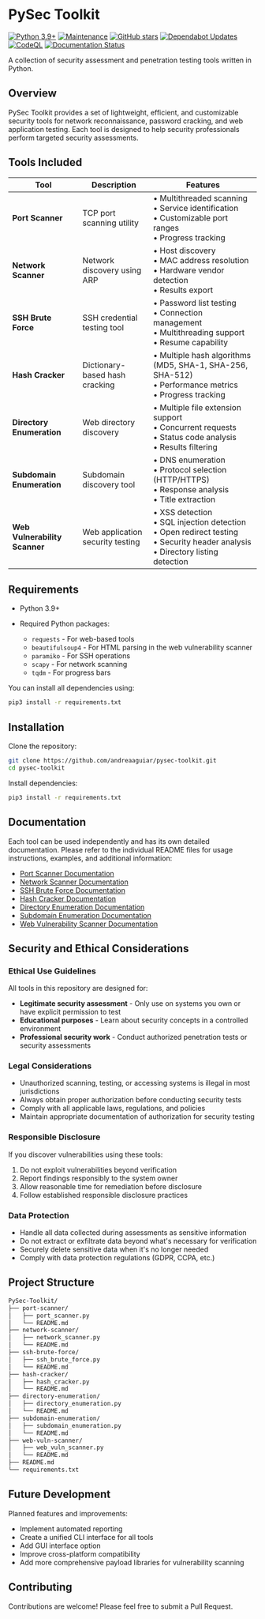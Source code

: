 # PySec Toolkit

[![Python 3.9+](https://img.shields.io/badge/python-3.7|3.8|3.9|3.10|3.11-blue.svg)](https://www.python.org/downloads/)
[![Maintenance](https://img.shields.io/badge/Maintained%3F-yes-green.svg)](https://GitHub.com/andreaaguiar/pysec-toolkit/graphs/commit-activity)
[![GitHub stars](https://img.shields.io/github/stars/andreaaguiar/pysec-toolkit.svg)](https://GitHub.com/andreaaguiar/pysec-toolkit/stargazers)
[![Dependabot Updates](https://github.com/andreaaguiar/pysec-toolkit/actions/workflows/dependabot/dependabot-updates/badge.svg)](https://github.com/andreaaguiar/pysec-toolkit/actions/workflows/dependabot/dependabot-updates)
[![CodeQL](https://github.com/andreaaguiar/pysec-toolkit/actions/workflows/github-code-scanning/codeql/badge.svg)](https://github.com/andreaaguiar/pysec-toolkit/actions/workflows/github-code-scanning/codeql)
[![Documentation Status](https://img.shields.io/badge/docs-up--to--date-brightgreen.svg)](./README.md)

A collection of security assessment and penetration testing tools written in Python.

## Overview

PySec Toolkit provides a set of lightweight, efficient, and customizable security tools for network reconnaissance, password cracking, and web application testing. Each tool is designed to help security professionals perform targeted security assessments.

## Tools Included

| Tool | Description | Features |
|------|-------------|----------|
| **Port Scanner** | TCP port scanning utility | • Multithreaded scanning<br>• Service identification<br>• Customizable port ranges<br>• Progress tracking |
| **Network Scanner** | Network discovery using ARP | • Host discovery<br>• MAC address resolution<br>• Hardware vendor detection<br>• Results export |
| **SSH Brute Force** | SSH credential testing tool | • Password list testing<br>• Connection management<br>• Multithreading support<br>• Resume capability |
| **Hash Cracker** | Dictionary-based hash cracking | • Multiple hash algorithms (MD5, SHA-1, SHA-256, SHA-512)<br>• Performance metrics<br>• Progress tracking |
| **Directory Enumeration** | Web directory discovery | • Multiple file extension support<br>• Concurrent requests<br>• Status code analysis<br>• Results filtering |
| **Subdomain Enumeration** | Subdomain discovery tool | • DNS enumeration<br>• Protocol selection (HTTP/HTTPS)<br>• Response analysis<br>• Title extraction |
| **Web Vulnerability Scanner** | Web application security testing | • XSS detection<br>• SQL injection detection<br>• Open redirect testing<br>• Security header analysis<br>• Directory listing detection |

## Requirements

- Python 3.9+
- Required Python packages:

  - `requests` - For web-based tools
  - `beautifulsoup4` - For HTML parsing in the web vulnerability scanner
  - `paramiko` - For SSH operations
  - `scapy` - For network scanning
  - `tqdm` - For progress bars

You can install all dependencies using:

```bash
pip3 install -r requirements.txt
```

## Installation

Clone the repository:

```bash
git clone https://github.com/andreaaguiar/pysec-toolkit.git
cd pysec-toolkit
```

Install dependencies:

```bash
pip3 install -r requirements.txt
```

## Documentation

Each tool can be used independently and has its own detailed documentation. Please refer to the individual README files for usage instructions, examples, and additional information:

- [Port Scanner Documentation](./port-scanner/README.md)
- [Network Scanner Documentation](./network-scanner/README.md)
- [SSH Brute Force Documentation](./ssh-brute-force/README.md)
- [Hash Cracker Documentation](./hash-cracker/README.md)
- [Directory Enumeration Documentation](./directory-enumeration/README.md)
- [Subdomain Enumeration Documentation](./subdomain-enumeration/README.md)
- [Web Vulnerability Scanner Documentation](./web-vuln-scanner/README.md)

## Security and Ethical Considerations

### Ethical Use Guidelines

All tools in this repository are designed for:

- **Legitimate security assessment** - Only use on systems you own or have explicit permission to test
- **Educational purposes** - Learn about security concepts in a controlled environment
- **Professional security work** - Conduct authorized penetration tests or security assessments

### Legal Considerations

- Unauthorized scanning, testing, or accessing systems is illegal in most jurisdictions
- Always obtain proper authorization before conducting security tests
- Comply with all applicable laws, regulations, and policies
- Maintain appropriate documentation of authorization for security testing

### Responsible Disclosure

If you discover vulnerabilities using these tools:

1. Do not exploit vulnerabilities beyond verification
1. Report findings responsibly to the system owner
1. Allow reasonable time for remediation before disclosure
1. Follow established responsible disclosure practices

### Data Protection

- Handle all data collected during assessments as sensitive information
- Do not extract or exfiltrate data beyond what's necessary for verification
- Securely delete sensitive data when it's no longer needed
- Comply with data protection regulations (GDPR, CCPA, etc.)

## Project Structure

```bash
PySec-Toolkit/
├── port-scanner/
│   ├── port_scanner.py
│   └── README.md
├── network-scanner/
│   ├── network_scanner.py
│   └── README.md
├── ssh-brute-force/
│   ├── ssh_brute_force.py
│   └── README.md
├── hash-cracker/
│   ├── hash_cracker.py
│   └── README.md
├── directory-enumeration/
│   ├── directory_enumeration.py
│   └── README.md
├── subdomain-enumeration/
│   ├── subdomain_enumeration.py
│   └── README.md
├── web-vuln-scanner/
│   ├── web_vuln_scanner.py
│   └── README.md
├── README.md
└── requirements.txt
```

## Future Development

Planned features and improvements:

- Implement automated reporting
- Create a unified CLI interface for all tools
- Add GUI interface option
- Improve cross-platform compatibility
- Add more comprehensive payload libraries for vulnerability scanning

## Contributing

Contributions are welcome! Please feel free to submit a Pull Request.
